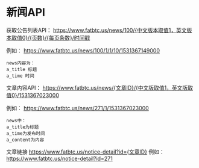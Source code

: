 # 新闻API

获取公告列表API：
https://www.fatbtc.us/news/100/{中文版本取值1，英文版本取值0}/{页数}/{每页条数}/时间戳


例如：
https://www.fatbtc.us/news/100/1/1/10/1531367149000

    news内容为：
    a_title 标题
    a_time 时间


文章内容API：
https://www.fatbtc.us/news/{文章ID}/{中文版取值1，英文版取值0}/1531367023000

例如：
https://www.fatbtc.us/news/271/1/1531367023000

    news中：
    a_title为标题
    a_time为发布时间
    a_content为内容


文章链接
https://www.fatbtc.us/notice-detail?id={文章ID}
例如：
https://www.fatbtc.us/notice-detail?id=271

